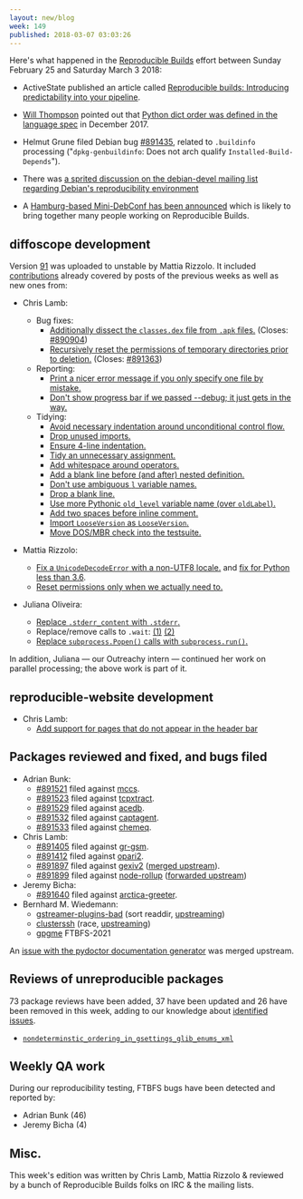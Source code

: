 ```yaml
---
layout: new/blog
week: 149
published: 2018-03-07 03:03:26
---
```


Here's what happened in the [Reproducible Builds](https://reproducible-builds.org) effort between Sunday February 25 and Saturday March 3 2018:

 * ActiveState published an article called [Reproducible builds: Introducing predictability into your pipeline](https://www.activestate.com/blog/2018/03/reproducible-builds-introducing-predictability-your-pipeline).

 * [Will Thompson](https://willthompson.co.uk/) pointed out that [Python dict order was defined in the language spec](https://mail.python.org/pipermail/python-dev/2017-December/151283.html) in December 2017.

 * Helmut Grune filed Debian bug [#891435](https://bugs.debian.org/891435), related to `.buildinfo` processing ("`dpkg-genbuildinfo`: Does not arch qualify `Installed-Build-Depends`").

 * There was [a sprited discussion on the debian-devel mailing list regarding Debian's reproducibility environment](https://lists.debian.org/debian-devel/2018/03/threads.html#00036)

 * A [Hamburg-based Mini-DebConf has been announced](https://lists.debian.org/debian-devel-announce/2018/02/msg00003.html) which is likely to bring together many people working on Reproducible Builds.

diffoscope development
----------------------

Version [91](https://tracker.debian.org/news/937141) was uploaded to unstable by Mattia Rizzolo.
It included [contributions](https://salsa.debian.org/reproducible-builds/diffoscope/commits/91)
already covered by posts of the previous weeks as well as new ones from:

- Chris Lamb:
    - Bug fixes:
        - [Additionally dissect the `classes.dex` file from `.apk` files.](https://salsa.debian.org/reproducible-builds/diffoscope/commit/b692cbd) (Closes: [#890904](https://bugs.debian.org/890904))
        - [Recursively reset the permissions of temporary directories prior to deletion.](https://salsa.debian.org/reproducible-builds/diffoscope/commit/7345efa) (Closes: [#891363](https://bugs.debian.org/891363))
    - Reporting:
        - [Print a nicer error message if you only specify one file by mistake.](https://salsa.debian.org/reproducible-builds/diffoscope/commit/5541c76)
        - [Don't show progress bar if we passed --debug; it just gets in the way.](https://salsa.debian.org/reproducible-builds/diffoscope/commit/c38d7ec)
    - Tidying:
        - [Avoid necessary indentation around unconditional control flow.](https://salsa.debian.org/reproducible-builds/diffoscope/commit/c1d2d18)
        - [Drop unused imports.](https://salsa.debian.org/reproducible-builds/diffoscope/commit/010fd51)
        - [Ensure 4-line indentation.](https://salsa.debian.org/reproducible-builds/diffoscope/commit/e580d20)
        - [Tidy an unnecessary assignment.](https://salsa.debian.org/reproducible-builds/diffoscope/commit/60b5768)
        - [Add whitespace around operators.](https://salsa.debian.org/reproducible-builds/diffoscope/commit/e813b51)
        - [Add a blank line before (and after) nested definition.](https://salsa.debian.org/reproducible-builds/diffoscope/commit/a5f4486)
        - [Don't use ambiguous `l` variable names.](https://salsa.debian.org/reproducible-builds/diffoscope/commit/bac56a5)
        - [Drop a blank line.](https://salsa.debian.org/reproducible-builds/diffoscope/commit/39bd9ea)
        - [Use more Pythonic `old_level` variable name (over `oldLabel`).](https://salsa.debian.org/reproducible-builds/diffoscope/commit/e37c629)
        - [Add two spaces before inline comment.](https://salsa.debian.org/reproducible-builds/diffoscope/commit/33a6e70)
        - [Import `LooseVersion` as `LooseVersion`.](https://salsa.debian.org/reproducible-builds/diffoscope/commit/b35c2cc)
        - [Move DOS/MBR check into the testsuite.](https://salsa.debian.org/reproducible-builds/diffoscope/commit/e41abe0)

- Mattia Rizzolo:
    - [Fix a `UnicodeDecodeError` with a non-UTF8 locale.](https://salsa.debian.org/reproducible-builds/diffoscope/commit/7b8998e) and [fix for Python less than 3.6](https://salsa.debian.org/reproducible-builds/diffoscope/commit/686f3af).
    - [Reset permissions only when we actually need to.](https://salsa.debian.org/reproducible-builds/diffoscope/commit/99c0a78)

- Juliana Oliveira:
    - [Replace `.stderr_content` with `.stderr`.](https://salsa.debian.org/reproducible-builds/diffoscope/commit/997a5f6)
    - Replace/remove calls to `.wait`: [(1)](https://salsa.debian.org/reproducible-builds/diffoscope/commit/5d57eca) [(2)](https://salsa.debian.org/reproducible-builds/diffoscope/commit/26db582)
    - [Replace `subprocess.Popen()` calls with `subprocess.run()`.](https://salsa.debian.org/reproducible-builds/diffoscope/commit/f93fb4c)

In addition, Juliana — our Outreachy intern — continued her work on parallel processing; the above work is part of it.

reproducible-website development
--------------------------------

- Chris Lamb:
    - [Add support for pages that do not appear in the header bar](https://salsa.debian.org/reproducible-builds/reproducible-website/commit/b00b1e3)

Packages reviewed and fixed, and bugs filed
-------------------------------------------

* Adrian Bunk:
    * [#891521](https://bugs.debian.org/891521) filed against [mccs](https://tracker.debian.org/pkg/mccs).
    * [#891523](https://bugs.debian.org/891523) filed against [tcpxtract](https://tracker.debian.org/pkg/tcpxtract).
    * [#891529](https://bugs.debian.org/891529) filed against [acedb](https://tracker.debian.org/pkg/acedb).
    * [#891532](https://bugs.debian.org/891532) filed against [captagent](https://tracker.debian.org/pkg/captagent).
    * [#891533](https://bugs.debian.org/891533) filed against [chemeq](https://tracker.debian.org/pkg/chemeq).
* Chris Lamb:
    * [#891405](https://bugs.debian.org/891405) filed against [gr-gsm](https://tracker.debian.org/pkg/gr-gsm).
    * [#891412](https://bugs.debian.org/891412) filed against [opari2](https://tracker.debian.org/pkg/opari2).
    * [#891897](https://bugs.debian.org/891897) filed against [gexiv2](https://tracker.debian.org/pkg/gexiv2) ([merged upstream](https://bugzilla.gnome.org/show_bug.cgi?id=793984)).
    * [#891899](https://bugs.debian.org/891899) filed against [node-rollup](https://tracker.debian.org/pkg/node-rollup) ([forwarded upstream](https://github.com/rollup/rollup/pull/2024))
* Jeremy Bicha:
    * [#891640](https://bugs.debian.org/891640) filed against [arctica-greeter](https://tracker.debian.org/pkg/arctica-greeter).
* Bernhard M. Wiedemann:
    * [gstreamer-plugins-bad](https://build.opensuse.org/request/show/582064) (sort readdir, [upstreaming](https://bugzilla.gnome.org/show_bug.cgi?id=794069))
    * [clusterssh](https://build.opensuse.org/request/show/582197) (race, [upstreaming](https://sourceforge.net/p/clusterssh/support-requests/55/))
    * [gpgme](https://dev.gnupg.org/T3815) FTBFS-2021

An [issue with the pydoctor documentation generator](https://github.com/twisted/pydoctor/pull/146#issuecomment-351221274) was merged upstream.

Reviews of unreproducible packages
----------------------------------

73 package reviews have been added, 37 have been updated and 26 have been removed in this week,
adding to our knowledge about [identified issues](https://tests.reproducible-builds.org/debian/index_issues.html).

* [`nondeterminstic_ordering_in_gsettings_glib_enums_xml`](https://salsa.debian.org/reproducible-builds/reproducible-notes/commit/3a37e745)

Weekly QA work
--------------

During our reproducibility testing, FTBFS bugs have been detected and reported by:

 - Adrian Bunk (46)
 - Jeremy Bicha (4)

Misc.
-----

This week's edition was written by Chris Lamb, Mattia Rizzolo & reviewed by a bunch of Reproducible Builds folks on IRC & the mailing lists.
